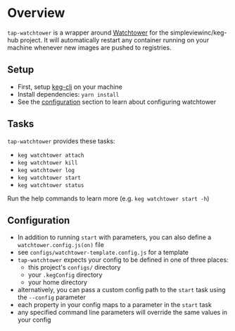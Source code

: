 # Overview

`tap-watchtower` is a wrapper around [Watchtower](https://containrrr.dev/watchtower/introduction/) for the simpleviewinc/keg-hub project.
It will automatically restart any container running on your machine whenever new images are pushed to registries.

## Setup
* First, setup [keg-cli](https://github.com/simpleviewinc/keg-cli) on your machine
* Install dependencies: `yarn install`
* See the [configuration](#configuration) section to learn about configuring watchtower

## Tasks

`tap-watchtower` provides these tasks:

* `keg watchtower attach`
* `keg watchtower kill`
* `keg watchtower log`
* `keg watchtower start`
* `keg watchtower status`

Run the help commands to learn more (e.g. `keg watchtower start -h`)

## Configuration

* In addition to running `start` with parameters, you can also define a `watchtower.config.js(on)` file 
* see `configs/watchtower-template.config.js` for a template
* `tap-watchtower` expects your config to be defined in one of three places:
  * this project's `configs/` directory
  * your `.kegConfig` directory
  * your home directory
* alternatively, you can pass a custom config path to the `start` task using the `--config` parameter
* each property in your config maps to a parameter in the `start` task
* any specified command line parameters will override the same values in your config

